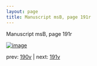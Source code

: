 ```yaml
---
layout: page
title: Manuscript msB, page 191r
---
```


Manuscript msB, page 191r

[![image](http://www.homermultitext.org/iipsrv?OBJ=IIP,1.0&FIF=/project/homer/pyramidal/deepzoom/hmt/vbbifolio/v1/vb_190v_191r.tif&WID=100&CVT=JPEG)](http://www.homermultitext.org/ict2/?urn=urn:cite2:hmt:vbbifolio.v1:vb_190v_191r)

prev:  [190v](../190v) | next:  [191v](../191v)

